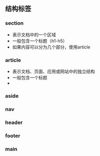 ## 结构标签

### section

* 表示文档中的一个区域
* 一般包含一个标题（h1-h5）
* 如果内容可以分为几个部分，使用article

### article

* 表示文档、页面、应用或网站中的独立结构
* 一般包含一个标题
* 
### aside

### nav

### header

### footer

### main



